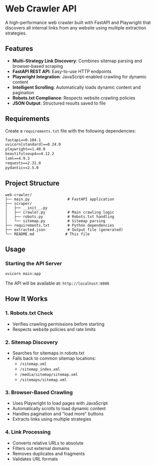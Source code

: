 # Web Crawler API

A high-performance web crawler built with FastAPI and Playwright that discovers all internal links from any website using multiple extraction strategies.

## Features

- **Multi-Strategy Link Discovery**: Combines sitemap parsing and browser-based scraping
- **FastAPI REST API**: Easy-to-use HTTP endpoints
- **Playwright Integration**: JavaScript-enabled crawling for dynamic content
- **Intelligent Scrolling**: Automatically loads dynamic content and pagination
- **Robots.txt Compliance**: Respects website crawling policies
- **JSON Output**: Structured results saved to file


## Requirements

Create a `requirements.txt` file with the following dependencies:

```txt
fastapi==0.104.1
uvicorn[standard]==0.24.0
playwright==1.40.0
beautifulsoup4==4.12.2
lxml==4.9.3
requests==2.31.0
pydantic==2.5.0
```

## Project Structure

```
web-crawler/
├── main.py                 # FastAPI application
├── scraper/
│   ├── __init__.py
│   ├── crawler.py          # Main crawling logic
│   ├── robots.py           # Robots.txt handling
│   └── sitemap.py          # Sitemap parsing
├── requirements.txt        # Python dependencies
├── extracted.json          # Output file (generated)
└── README.md              # This file
```

## Usage

### Starting the API Server

```bash
uvicorn main:app 
```

The API will be available at: `http://localhost:8000`


## How It Works

### 1. Robots.txt Check
- Verifies crawling permissions before starting
- Respects website policies and rate limits

### 2. Sitemap Discovery
- Searches for sitemaps in robots.txt
- Falls back to common sitemap locations:
  - `/sitemap.xml`
  - `/sitemap_index.xml`
  - `/media/sitemap/sitemap.xml`
  - `/sitemaps/sitemap.xml`

### 3. Browser-Based Crawling
- Uses Playwright to load pages with JavaScript
- Automatically scrolls to load dynamic content
- Handles pagination and "load more" buttons
- Extracts links using multiple strategies

### 4. Link Processing
- Converts relative URLs to absolute
- Filters out external domains
- Removes duplicates and fragments
- Validates URL formats





